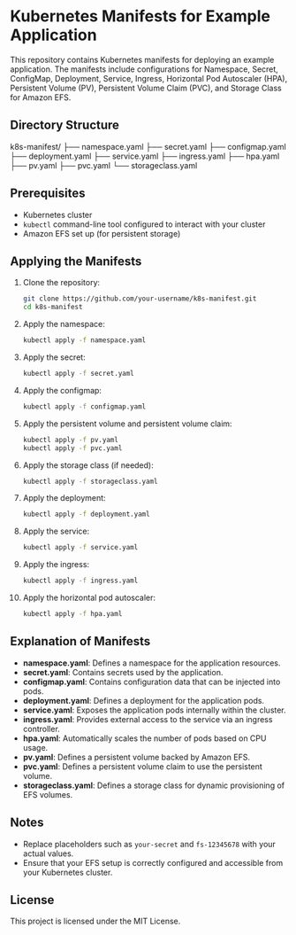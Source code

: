 # Kubernetes Manifests for Example Application

This repository contains Kubernetes manifests for deploying an example application. The manifests include configurations for Namespace, Secret, ConfigMap, Deployment, Service, Ingress, Horizontal Pod Autoscaler (HPA), Persistent Volume (PV), Persistent Volume Claim (PVC), and Storage Class for Amazon EFS.

## Directory Structure

k8s-manifest/
├── namespace.yaml
├── secret.yaml
├── configmap.yaml
├── deployment.yaml
├── service.yaml
├── ingress.yaml
├── hpa.yaml
├── pv.yaml
├── pvc.yaml
└── storageclass.yaml


## Prerequisites

- Kubernetes cluster
- `kubectl` command-line tool configured to interact with your cluster
- Amazon EFS set up (for persistent storage)

## Applying the Manifests

1. Clone the repository:
    ```sh
    git clone https://github.com/your-username/k8s-manifest.git
    cd k8s-manifest
    ```

2. Apply the namespace:
    ```sh
    kubectl apply -f namespace.yaml
    ```

3. Apply the secret:
    ```sh
    kubectl apply -f secret.yaml
    ```

4. Apply the configmap:
    ```sh
    kubectl apply -f configmap.yaml
    ```

5. Apply the persistent volume and persistent volume claim:
    ```sh
    kubectl apply -f pv.yaml
    kubectl apply -f pvc.yaml
    ```

6. Apply the storage class (if needed):
    ```sh
    kubectl apply -f storageclass.yaml
    ```

7. Apply the deployment:
    ```sh
    kubectl apply -f deployment.yaml
    ```

8. Apply the service:
    ```sh
    kubectl apply -f service.yaml
    ```

9. Apply the ingress:
    ```sh
    kubectl apply -f ingress.yaml
    ```

10. Apply the horizontal pod autoscaler:
    ```sh
    kubectl apply -f hpa.yaml
    ```

## Explanation of Manifests

- **namespace.yaml**: Defines a namespace for the application resources.
- **secret.yaml**: Contains secrets used by the application.
- **configmap.yaml**: Contains configuration data that can be injected into pods.
- **deployment.yaml**: Defines a deployment for the application pods.
- **service.yaml**: Exposes the application pods internally within the cluster.
- **ingress.yaml**: Provides external access to the service via an ingress controller.
- **hpa.yaml**: Automatically scales the number of pods based on CPU usage.
- **pv.yaml**: Defines a persistent volume backed by Amazon EFS.
- **pvc.yaml**: Defines a persistent volume claim to use the persistent volume.
- **storageclass.yaml**: Defines a storage class for dynamic provisioning of EFS volumes.

## Notes

- Replace placeholders such as `your-secret` and `fs-12345678` with your actual values.
- Ensure that your EFS setup is correctly configured and accessible from your Kubernetes cluster.

## License

This project is licensed under the MIT License.

